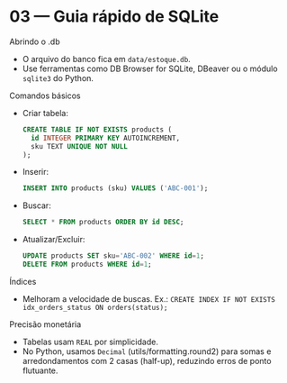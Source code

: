 # 03 — Guia rápido de SQLite

Abrindo o .db
- O arquivo do banco fica em `data/estoque.db`.
- Use ferramentas como DB Browser for SQLite, DBeaver ou o módulo `sqlite3` do Python.

Comandos básicos
- Criar tabela:
  ```sql
  CREATE TABLE IF NOT EXISTS products (
    id INTEGER PRIMARY KEY AUTOINCREMENT,
    sku TEXT UNIQUE NOT NULL
  );
  ```
- Inserir:
  ```sql
  INSERT INTO products (sku) VALUES ('ABC-001');
  ```
- Buscar:
  ```sql
  SELECT * FROM products ORDER BY id DESC;
  ```
- Atualizar/Excluir:
  ```sql
  UPDATE products SET sku='ABC-002' WHERE id=1;
  DELETE FROM products WHERE id=1;
  ```

Índices
- Melhoram a velocidade de buscas. Ex.: `CREATE INDEX IF NOT EXISTS idx_orders_status ON orders(status);`

Precisão monetária
- Tabelas usam `REAL` por simplicidade.
- No Python, usamos `Decimal` (utils/formatting.round2) para somas e arredondamentos com 2 casas (half-up), reduzindo erros de ponto flutuante.
